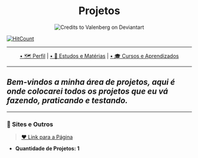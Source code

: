<h1 align="center">Projetos</h1>

<p align="center">
  <img src="https://images-wixmp-ed30a86b8c4ca887773594c2.wixmp.com/f/7a5a3db7-fb07-4532-aa4c-93f5a5d5d651/d9y6rvp-08b4238f-9618-4491-b5eb-0c44316bd858.gif?token=eyJ0eXAiOiJKV1QiLCJhbGciOiJIUzI1NiJ9.eyJzdWIiOiJ1cm46YXBwOiIsImlzcyI6InVybjphcHA6Iiwib2JqIjpbW3sicGF0aCI6IlwvZlwvN2E1YTNkYjctZmIwNy00NTMyLWFhNGMtOTNmNWE1ZDVkNjUxXC9kOXk2cnZwLTA4YjQyMzhmLTk2MTgtNDQ5MS1iNWViLTBjNDQzMTZiZDg1OC5naWYifV1dLCJhdWQiOlsidXJuOnNlcnZpY2U6ZmlsZS5kb3dubG9hZCJdfQ.A_cf7zEyv1JIIRc88yNt-9C278gkX-i76uZzLUZ3IVU" alt="Credits to Valenberg on Deviantart"
</P>

[![HitCount](http://hits.dwyl.com/Guilherme-G-Cadilhe/Guilherme-G-Cadlihe.svg)](http://hits.dwyl.com/Guilherme-G-Cadilhe/Guilherme-G-Cadlihe)

---

<p align="center">
  <a href="https://github.com/Guilherme-G-Cadilhe">• 🗺 Perfil</a> |
    <a href="https://github.com/Guilherme-G-Cadilhe/Estudos-Materias"> • 📘 Estudos e Matérias</a> |
   <a href="https://github.com/Guilherme-G-Cadilhe/Cursos">• 🎓 Cursos e Aprendizados</a> 
</p>

---
  
*Bem-vindos a minha área de projetos, aqui é onde colocarei todos os projetos que eu vá fazendo, praticando e testando.*
---

---
### 📑 Sites e Outros


> <a href="https://github.com/Guilherme-G-Cadilhe/Projetos/tree/Projetos---Sites-e-Afins"> ❤️ Link para a Página</a> <br>
- **Quantidade de Projetos: 1**
  
